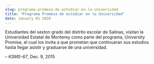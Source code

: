 ```yaml
---
slug: programa-promesa-de-estudiar-en-la-universidad
title: "Programa Promesa de estudiar en la Universidad"
date: January 01 2020
---
```


 
<p>
  Estudiantes del sexton grado del distrito escolar de Salinas, visitan la
  Universidad Estatal de Monterey como parte del programa, University Promise,
  el cual los invita a que prometan que continuaran sus estudios hasta llegar
  asistir y graduarse de una universidad.
</p>
<p>– <em>KSMS&#45;67</em>, Dec. 9, 2015</p>
 
